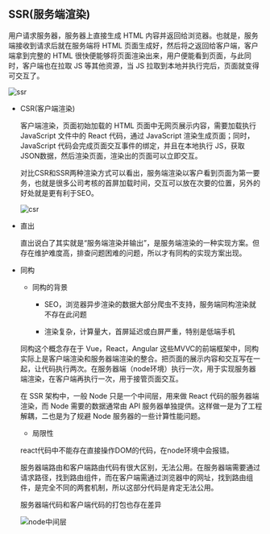 ## SSR(服务端渲染)

用户请求服务器，服务器上直接生成 HTML 内容并返回给浏览器。也就是，服务端接收到请求后就在服务端将 HTML 页面生成好，然后将之返回给客户端，客户端拿到完整的 HTML 很快便能够将页面渲染出来，用户便能看到页面，与此同时，客户端也在拉取 JS 等其他资源，当 JS 拉取到本地并执行完后，页面就变得可交互了。

![ssr](../images/ssr.png)

* CSR(客户端渲染)

  客户端渲染，页面初始加载的 HTML 页面中无网页展示内容，需要加载执行JavaScript 文件中的 React 代码，通过 JavaScript 渲染生成页面；同时，JavaScript 代码会完成页面交互事件的绑定，并且在本地执行 JS，获取JSON数据，然后渲染页面，渲染出的页面可以立即交互。
  
  对比CSR和SSR两种渲染方式可以看出，服务端渲染以客户看到页面为第一要务，也就是很多公司考核的首屏加载时间，交互可以放在次要的位置，另外的好处就是更有利于SEO。

  ![csr](../images/csr.png)

* 直出

  直出说白了其实就是“服务端渲染并输出”，是服务端渲染的一种实现方案。但存在维护难度高，排查问题困难的问题，所以才有同构的实现方案出现。

* 同构

  - 同构的背景

    + SEO，浏览器异步渲染的数据大部分爬虫不支持，服务端同构渲染就不存在此问题

    + 渲染复杂，计算量大，首屏延迟或白屏严重，特别是低端手机

  同构这个概念存在于 Vue，React，Angular 这些MVVC的前端框架中，同构实际上是客户端渲染和服务器端渲染的整合。把页面的展示内容和交互写在一起，让代码执行两次。在服务器端（node环境）执行一次，用于实现服务器端渲染，在客户端再执行一次，用于接管页面交互。

  在 SSR 架构中，一般 Node 只是一个中间层，用来做 React 代码的服务器端渲染，而 Node 需要的数据通常由 API 服务器单独提供。这样做一是为了工程解耦，二也是为了规避 Node 服务器的一些计算性能问题。

  - 局限性

  react代码中不能存在直接操作DOM的代码，在node环境中会报错。

  服务器端路由和客户端路由代码有很大区别，无法公用。在服务器端需要通过请求路径，找到路由组件，而在客户端需通过浏览器中的网址，找到路由组件，是完全不同的两套机制，所以这部分代码是肯定无法公用。

  服务器端代码和客户端代码的打包也存在差异

  ![node中间层](../images/node中间层.png)
